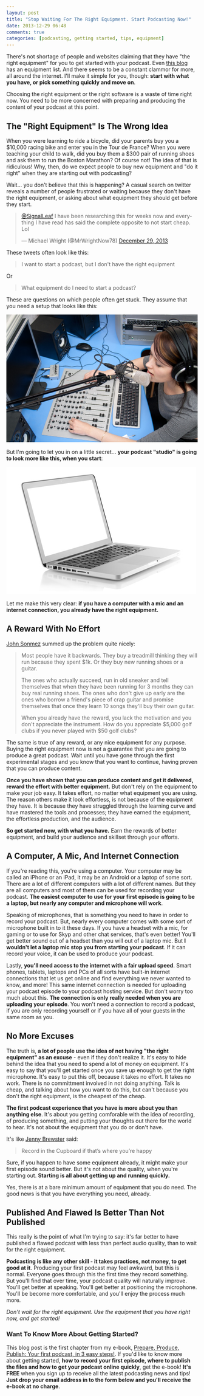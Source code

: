 ```yaml
---
layout: post
title: "Stop Waiting For The Right Equipment. Start Podcasting Now!"
date: 2013-12-29 06:48
comments: true
categories: [podcasting, getting started, tips, equipment]
---
```


There's not shortage of people and websites claiming that they
have "the right equipment" for you to get started with your
podcast. Even [this blog](/equipment)
has an equipment list. And there seems to be a constant clammor
for more, all around the internet. I'll make it simple 
for you, though: **start with what you have, or pick something 
quickly and move on**. 

Choosing the right
equipment or the right software is a waste of time right now. 
You need to be more concerned with preparing and producing the 
content of your podcast at this point. 

<!-- more -->

## The "Right Equipment" Is The Wrong Idea

When you were learning to ride a bicycle, did your parents buy
you a $10,000 racing bike and enter you in the Tour de France?
When you were teaching your child to walk, did you buy them a
$300 pair of running shoes and ask them to run the Boston
Marathon? Of course not! The idea of that is ridiculous! Why,
then, do we expect people to buy new equipment and "do it
right" when they are starting out with podcasting?

Wait... you don't believe that this is happening? A casual search 
on twitter reveals a number of people frustrated or waiting
because they don't have the right equipment, or asking about what 
equipment they should get before they start.

<blockquote class="twitter-tweet" lang="en"><p><a href="https://twitter.com/SignalLeaf">@SignalLeaf</a> I have been researching this for weeks now and everything I have read has said the complete opposite to not start cheap. Lol</p>&mdash; Michael Wright (@MrWrightNow78) <a href="https://twitter.com/MrWrightNow78/statuses/417126714884780032">December 29, 2013</a></blockquote>

These tweets often look like this:

> I want to start a podcast, but I don't have the right equipment

Or

> What equipment do I need to start a podcast?

These are questions on which people often get stuck. They assume
that you need a setup that looks like this:

![](/images/blog_posts/recording-studio.jpg)

But I'm going to let you in on a little secret... **your podcast
"studio" is going to look more like this, when you start**:

![](/images/blog_posts/laptop.jpg)

Let me make this very clear: **if you have a computer with a mic and an internet connection, you
already have the right equipment.**

## A Reward With No Effort

[John Sonmez](http://getupandcode.com) summed up the problem quite nicely: 

> Most people have it backwards.
> They buy a treadmill thinking they will run because they spent $1k.
> Or they buy new running shoes or a guitar.
> 
> The ones who actually succeed, run in old sneaker and tell themselves that when they have been running for 3 months they can buy real running shoes.
> The ones who don't give up early are the ones who borrow a friend's piece of crap guitar and promise themselves that once they learn 10 songs they'll buy their own guitar.
> 
> When you already have the reward, you lack the motivation and you don't appreciate the instrument.
> How do you appreciate $5,000 golf clubs if you never played with $50 golf clubs?

The same is true of any reward, or any nice equipment for any purpose. Buying
the right equipment now is not a guarantee that you are going to produce a 
great podcast. Wait until you have gone through the first experimental stages
and you know that you want to continue, having proven that you can produce
content. 

**Once you have shown that you can produce content and get it delivered,
reward the effort with better equipment.** But don't rely on the equipment to
make your job easy. It takes effort, no matter what equipment you are using.
The reason others make it look effortless, is not because of the equipment
they have. It is because they have struggled through
the learning curve and have mastered the tools and processes; they have earned
the equipment, the effortless production, and the audience.

**So get started now, with what you have.** Earn the rewards of better equipment,
and build your audience and skillset through your efforts.

## A Computer, A Mic, And Internet Connection

If you're reading this, you're using a computer.
Your computer may be called an iPhone or an iPad, it may be
an Android or a laptop of some sort. There are a lot of different
computers with a lot of different names. But they are all
computers and most of them can be used for recording your
podcast. **The easiest computer to use for your first episode
is going to be a laptop, but nearly any computer and microphone 
will work**.

Speaking of microphones, that is something you need to
have in order to record your podcast. But,
nearly every computer comes with some sort of microphone built 
in to it these days. If you have a headset with a mic, for gaming
or to use for Skyp and other chat services, that's even
better! You'll get better sound out of a headset than you will
out of a laptop mic. But **I wouldn't let a laptop mic stop you
from starting your podcast**. If it can record your voice, it can
be used to produce your podcast.

Lastly, **you'll need access to the internet with a
fair upload speed**. Smart phones, tablets, laptops and PCs of all sorts
have built-in internet connections that let us get online and
find everything we never wanted to know, and more! This same
internet connection is needed for uploading your podcast
episode to your podcast hosting service. But don't worry too
much about this. **The connection is only really needed when you
are uploading your episode**. You won't need a connection to
record a podcast, if you are only recording yourself or if
you have all of your guests in the same room as you.

## No More Excuses

The truth is, **a lot of people use the idea of not having "the
right equipment" as an excuse** - even if they don't realize it. 
It's easy to hide behind the
idea that you need to spend a lot of money on equipment. It's
easy to say that you'll get started once you save up enough to
get the right microphone. It's easy to put this off, because
it takes no effort. It takes no work. There is no committment
involved in not doing anything. Talk is cheap, and talking
about how you want to do this, but can't because you don't
the right equipment, is the cheapest of the cheap.

**The first podcast experience that you have is more about you
than anything else**. It's about you getting comforable with the
idea of recording, of producing something, and putting your
thoughts out there for the world to hear. It's not about the
equipment that you do or don't have. 

It's like [Jenny Brewster](http://jennybrewster.com/podcasting-equipment/)
said: 

> Record in the Cupboard if that’s where you’re happy

Sure, if you happen to have
some equipment already, it might make your first episode sound
better. But it's not about the quality, when you're starting
out. **Starting is all about getting up and running quickly.**

Yes, there is at a bare minimum amount of
equipment that you do need. The good news is that you 
have everything you need, already.

## Published And Flawed Is Better Than Not Published

This really is the point of what I'm trying to say: it's far
better to have published a flawed podcast with less than perfect 
audio quality, than to wait for the right equipment. 

**Podcasting is like any other skill - it takes practices, not
money, to get good at it**. Producing your first podcast may
feel awkward, but this is normal. Everyone goes through this
the first time they record something. But you'll find
that over time, your podcast quality will naturally improve.
You'll get better at speaking. You'll get better at positioning
the microphone. You'll be become more comfortable, and you'll
enjoy the process much more. 

*Don't wait for the right equipment. Use the equipment that you
have right now, and get started!*

### Want To Know More About Getting Started?

This blog post is the first chapter from my e-book, 
[Prepare, Produce, Publish: Your first podcast, in 3 easy steps!](/how-to-podcast).
If you'd like to know more about getting started, **how to record your
first episode, where to publish the files and how to get your
podcast online quickly**, get the e-book! **It's FREE** when you
sign up to receive all the latest podcasting news and tips! **Just drop
your email address in to the form below and you'll receive the e-book
at no charge**.

<script async src="//platform.twitter.com/widgets.js" charset="utf-8"></script>
